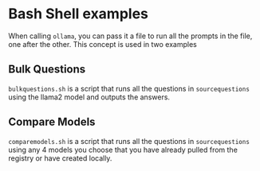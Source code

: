 # Bash Shell examples

When calling `ollama`, you can pass it a file to run all the prompts in the file, one after the other. This concept is used in two examples

## Bulk Questions
`bulkquestions.sh` is a script that runs all the questions in `sourcequestions` using the llama2 model and outputs the answers.

## Compare Models
`comparemodels.sh` is a script that runs all the questions in `sourcequestions` using any 4 models you choose that you have already pulled from the registry or have created locally.